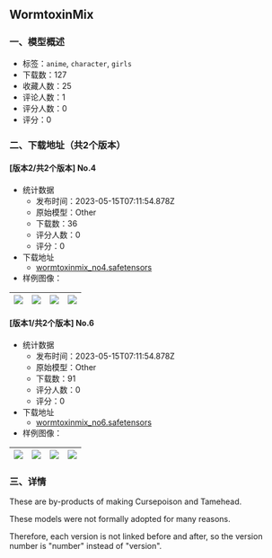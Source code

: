 ## WormtoxinMix
### 一、模型概述

- 标签：`anime`, `character`, `girls`
- 下载数：127
- 收藏人数：25
- 评论人数：1
- 评分人数：0
- 评分：0

### 二、下载地址（共2个版本）

#### [版本2/共2个版本] No.4

- 统计数据
  - 发布时间：2023-05-15T07:11:54.878Z
  - 原始模型：Other
  - 下载数：36
  - 评分人数：0
  - 评分：0
- 下载地址
  - [wormtoxinmix_no4.safetensors](https://civitai.com/api/download/models/71125)
- 样例图像：

| <img src="https://image.civitai.com/xG1nkqKTMzGDvpLrqFT7WA/4225f327-78a8-4741-8b41-d7eba772efed/width=450/794772.jpeg" /> | <img src="https://image.civitai.com/xG1nkqKTMzGDvpLrqFT7WA/4d6d4f9d-d2c6-4137-8662-11dc4ed7dd88/width=450/794770.jpeg" /> | <img src="https://image.civitai.com/xG1nkqKTMzGDvpLrqFT7WA/7d343126-2a0d-4ffc-bfc4-5253e1011928/width=450/794771.jpeg" /> | <img src="https://image.civitai.com/xG1nkqKTMzGDvpLrqFT7WA/78a68520-a73d-4cd3-ac5a-33983bc28b93/width=450/794769.jpeg" /> |
| ---- | ---- | ---- | ---- |

#### [版本1/共2个版本] No.6

- 统计数据
  - 发布时间：2023-05-15T07:11:54.878Z
  - 原始模型：Other
  - 下载数：91
  - 评分人数：0
  - 评分：0
- 下载地址
  - [wormtoxinmix_no6.safetensors](https://civitai.com/api/download/models/60941)
- 样例图像：

| <img src="https://image.civitai.com/xG1nkqKTMzGDvpLrqFT7WA/0ba17cc5-d332-4215-a146-cee555b1d654/width=450/667941.jpeg" /> | <img src="https://image.civitai.com/xG1nkqKTMzGDvpLrqFT7WA/84bdfc3e-4513-488c-92ec-5c8444ad5bbc/width=450/667998.jpeg" /> | <img src="https://image.civitai.com/xG1nkqKTMzGDvpLrqFT7WA/f4df5277-54c4-46ef-a69d-e8f808c6106c/width=450/668107.jpeg" /> | <img src="https://image.civitai.com/xG1nkqKTMzGDvpLrqFT7WA/9eebb726-59c8-4124-94d1-854bfc674674/width=450/668136.jpeg" /> |
| ---- | ---- | ---- | ---- |


### 三、详情
<p>These are by-products of making Cursepoison and Tamehead.</p><p>These models were not formally adopted for many reasons.</p><p>Therefore, each version is not linked before and after, so the version number is "number" instead of "version".</p>